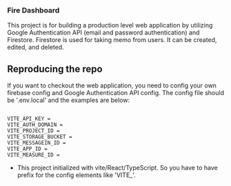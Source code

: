 ### Fire Dashboard
This project is for building a production level web application by utilizing Google Authentication API (email and password authentication) and Firestore. Firestore is used for taking memo from users. It can be created, edited, and deleted.

## Reproducing the repo
If you want to checkout the web application, you need to config your own firebase config and Google Authentication API config.
The config file should be '.env.local' and the examples are below:

<pre><code>
VITE_API_KEY = 
VITE_AUTH_DOMAIN = 
VITE_PROJECT_ID = 
VITE_STORAGE_BUCKET = 
VITE_MESSAGEIN_ID = 
VITE_APP_ID = 
VITE_MEASURE_ID = 
</code></pre>

- This project initialized with vite/React/TypeScript. So you have to have prefix for the config elements like 'VITE_'.